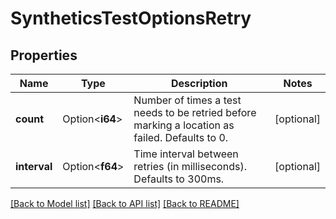 # SyntheticsTestOptionsRetry

## Properties

Name | Type | Description | Notes
------------ | ------------- | ------------- | -------------
**count** | Option<**i64**> | Number of times a test needs to be retried before marking a location as failed. Defaults to 0. | [optional]
**interval** | Option<**f64**> | Time interval between retries (in milliseconds). Defaults to 300ms. | [optional]

[[Back to Model list]](../README.md#documentation-for-models) [[Back to API list]](../README.md#documentation-for-api-endpoints) [[Back to README]](../README.md)


